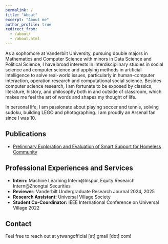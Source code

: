```yaml
---
permalink: /
title: "About"
excerpt: "About me"
author_profile: true
redirect_from: 
  - /about/
  - /about.html
---
```

As a sophomore at Vanderbilt University, pursuing double majors in Mathematics and Computer Science with minors in Data Science and Political Science, I have broad interests in interdisciplinary studies in social science and computer science and applying methods in artificial intelligence to solve real-world issues, particularly in human-computer interaction, operation research and computational social science. Besides computer science research, I am fortunate to be exposed by classics, literature, history, and philosophy both in and outside of classroom, which makes me feel the art of words and shapes my thought of life.

In personal life, I am passionate about playing soccer and tennis, solving sudoku, building LEGO and photographing. I am proudly an Arsenal fan since I was 10.


Publications
------
* [Preliminary Exploration and Evaluation of Smart Support for Homeless Community](https://ieeexplore.ieee.org/abstract/document/10185514) 



Professional Experiences and Services
------
* **Intern:** Machine Learning Intern@Inspur, Equity Research Intern@Zhongtai Securities
* **Reviewer:** Vanderbilt Undergraduate Research Journal 2024, 2025
* **Research Assistant:** Universal Village Society
* **Student Co-Coordinator:** IEEE International Conference on Universal Village 2022


Contact
------
Feel free to reach out at ytwangofficial [at] gmail [dot] com!
